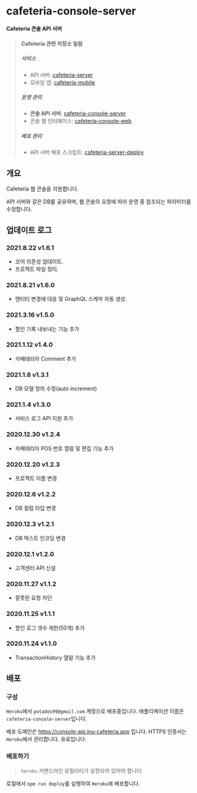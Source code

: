 # cafeteria-console-server

**Cafeteria 콘솔 API 서버**

> #### Cafeteria 관련 저장소 일람
>
> ##### 서비스
> - API 서버: [cafeteria-server](https://github.com/inu-appcenter/cafeteria-server)
> - 모바일 앱: [cafeteria-mobile](https://github.com/inu-appcenter/cafeteria-mobile)
>
> ##### 운영 관리
> - **콘솔 API 서버**: [cafeteria-console-server](https://github.com/inu-appcenter/cafeteria-console-server)
> - 콘솔 웹 인터페이스: [cafeteria-console-web](https://github.com/inu-appcenter/cafeteria-console-web)
>
> ##### 배포 관리
> - API 서버 배포 스크립트: [cafeteria-server-deploy](https://github.com/inu-appcenter/cafeteria-server-deploy)

## 개요

Cafeteria 웹 콘솔을 지원합니다.

API 서버와 같은 DB를 공유하며, 웹 콘솔의 요청에 따라 운영 중 참조되는 파라미터를 수정합니다.

## 업데이트 로그

### 2021.8.22 v1.6.1
- 코어 의존성 업데이트.
- 프로젝트 파일 정리.

### 2021.8.21 v1.6.0
- 엔티티 변경에 대응 및 GraphQL 스케마 자동 생성.

### 2021.3.16 v1.5.0
- 할인 기록 내보내는 기능 추가

### 2021.1.12 v1.4.0
- 카페테리아 Comment 추가

### 2021.1.8 v1.3.1
- DB 모델 정의 수정(auto increment)

### 2021.1.4 v1.3.0
- 서비스 로그 API 지원 추가

### 2020.12.30 v1.2.4
- 카페테리아 POS 번호 열람 및 편집 기능 추가

### 2020.12.20 v1.2.3
- 프로젝트 이름 변경

### 2020.12.6 v1.2.2
- DB 컬럼 타입 변경

### 2020.12.3 v1.2.1
- DB 텍스트 인코딩 변경

### 2020.12.1 v1.2.0
- 고객센터 API 신설

### 2020.11.27 v1.1.2
- 잘못된 요청 차단

### 2020.11.25 v1.1.1
- 할인 로그 갯수 제한(50개) 추가 

### 2020.11.24 v1.1.0
- TransactionHistory 열람 기능 추가

## 배포

### 구성

`Heroku`에서 `potados99@gmail.com` 계정으로 배포중입니다. 애플리케이션 이름은 `cafeteria-console-server`입니다.

배포 도메인은 https://console-api.inu-cafeteria.app 입니다. HTTPS 인증서는 `Heroku`에서 관리합니다. 유료입니다.

### 배포하기

> `heroku` 커맨드라인 유틸리티가 설정되어 있어야 합니다.

로컬에서 `npm run deploy`를 실행하여 `Heroku`에 배포합니다. 
